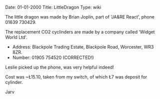 Date: 01-01-2000
Title: LittleDragon
Type: wiki



The little dragon was made by Brian Joplin, part of 'JA&RE React', phone
01639 730429.

The replacement CO2 cyclinders are made by a company called 'Widget
World Ltd'.

-   Address: Blackpole Trading Estate, Blackpole Road, Worcester,
    WR3 8ZR.
-   Number: 01905 754520 (CORRECTED!)

Leslie picked up the phone, was very helpful indeed!

Cost was \~Ł15.10, taken from my switch, of which Ł7 was deposit for
cylinder.

Jarv
